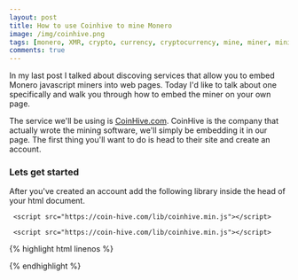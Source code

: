 ```yaml
---
layout: post
title: How to use Coinhive to mine Monero
image: /img/coinhive.png
tags: [monero, XMR, crypto, currency, cryptocurrency, mine, miner, mining, graphics cards, bitcoin]
comments: true
---
```


In my last post I talked about discoving services that allow you to embed Monero javascript miners into web pages.
Today I'd like to talk about one specifically and walk you through how to embed the miner on your own page.

The service we'll be using is <a href="https://coinhive.com">CoinHive.com</a>.
CoinHive is the company that actually wrote the mining software, we'll simply be embedding it in our page.
The first thing you'll want to do is head to their site and create an account.

### Lets get started

After you've created an account add the following library inside the head of your html document.

```
 <script src="https://coin-hive.com/lib/coinhive.min.js"></script>
```

~~~
 <script src="https://coin-hive.com/lib/coinhive.min.js"></script>
~~~

{% highlight html linenos %}
 <script src="https://coin-hive.com/lib/coinhive.min.js"></script>
{% endhighlight %}



